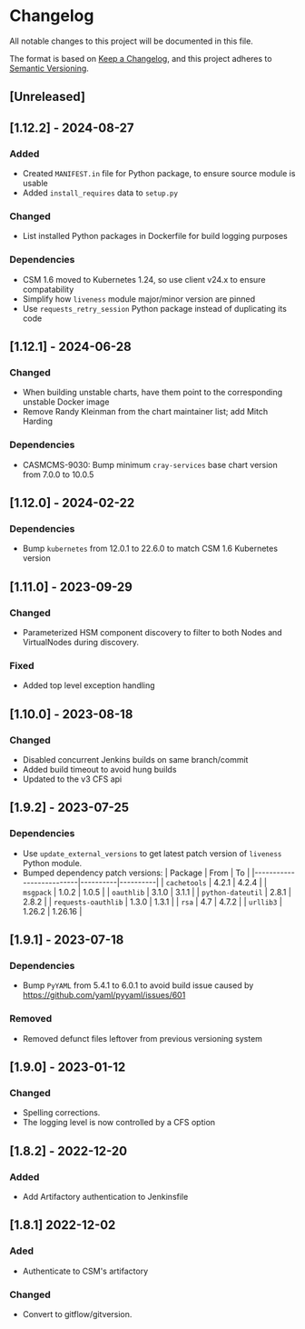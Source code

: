 # Changelog

All notable changes to this project will be documented in this file.

The format is based on [Keep a Changelog](https://keepachangelog.com/en/1.0.0/),
and this project adheres to [Semantic Versioning](https://semver.org/spec/v2.0.0.html).

## [Unreleased]

## [1.12.2] - 2024-08-27
### Added
- Created `MANIFEST.in` file for Python package, to ensure source module is usable
- Added `install_requires` data to `setup.py`

### Changed
- List installed Python packages in Dockerfile for build logging purposes

### Dependencies
- CSM 1.6 moved to Kubernetes 1.24, so use client v24.x to ensure compatability
- Simplify how `liveness` module major/minor version are pinned
- Use `requests_retry_session` Python package instead of duplicating its code

## [1.12.1] - 2024-06-28
### Changed
- When building unstable charts, have them point to the corresponding unstable Docker image
- Remove Randy Kleinman from the chart maintainer list; add Mitch Harding

### Dependencies
- CASMCMS-9030: Bump minimum `cray-services` base chart version from 7.0.0 to 10.0.5

## [1.12.0] - 2024-02-22
### Dependencies
- Bump `kubernetes` from 12.0.1 to 22.6.0 to match CSM 1.6 Kubernetes version

## [1.11.0] - 2023-09-29
### Changed
- Parameterized HSM component discovery to filter to both Nodes and VirtualNodes during discovery.

### Fixed
- Added top level exception handling

## [1.10.0] - 2023-08-18
### Changed
- Disabled concurrent Jenkins builds on same branch/commit
- Added build timeout to avoid hung builds
- Updated to the v3 CFS api

## [1.9.2] - 2023-07-25
### Dependencies
- Use `update_external_versions` to get latest patch version of `liveness` Python module.
- Bumped dependency patch versions:
| Package                  | From     | To       |
|--------------------------|----------|----------|
| `cachetools`             | 4.2.1    | 4.2.4    |
| `msgpack`                | 1.0.2    | 1.0.5    |
| `oauthlib`               | 3.1.0    | 3.1.1    |
| `python-dateutil`        | 2.8.1    | 2.8.2    |
| `requests-oauthlib`      | 1.3.0    | 1.3.1    |
| `rsa`                    | 4.7      | 4.7.2    |
| `urllib3`                | 1.26.2   | 1.26.16  |

## [1.9.1] - 2023-07-18
### Dependencies
- Bump `PyYAML` from 5.4.1 to 6.0.1 to avoid build issue caused by https://github.com/yaml/pyyaml/issues/601

### Removed
- Removed defunct files leftover from previous versioning system

## [1.9.0] - 2023-01-12
### Changed
- Spelling corrections.
- The logging level is now controlled by a CFS option

## [1.8.2] - 2022-12-20
### Added
- Add Artifactory authentication to Jenkinsfile

## [1.8.1] 2022-12-02
### Aded
- Authenticate to CSM's artifactory

### Changed
- Convert to gitflow/gitversion.



